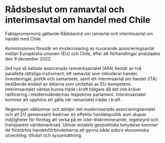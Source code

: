 # Rådsbeslut om ramavtal och interimsavtal om handel med Chile

Faktapromemoria gällande Rådsbeslut om ramavtal och interimsavtal om handel med Chile.

Kommissionen föreslår en modernisering av nuvarande associeringsavtal
mellan Europeiska unionen (EU) och Chile, efter att förhandlingar avslutades
den 9 december 2022.

Det nya så kallade avancerade ramverksavtalet (AFA) består av två parallella rättsliga instrument; ett ramavtal som inkluderar handel, investeringar, politik och samarbete, samt ett interimsavtal om handel (iTA) bestående endast av delarna som omfattas av EU-kompetens. Interimsavtalet väntas kunna träda i kraft tidigare då det inte kräver ratificering i medlemsländernas respektive parlament. Interimsavtalet kommer att upphöra att gälla när ramavtalet träder i kraft.

Regeringen välkomnar och stödjer det moderniserade associeringsavtalet och att EU gemensamt bedriver en effektiv handelspolitik som skapar möjligheter för företag att verka på en icke-diskriminerande, regelstyrd och transparent världsmarknad. Utöver avtalets geopolitiska betydelse kommer de förstärkta handelsförbindelserna att gynna båda sidors ekonomiska utveckling, tillväxt och sysselsättning.
